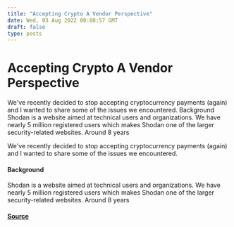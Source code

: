 ```yaml
---
title: "Accepting Crypto A Vendor Perspective"
date: Wed, 03 Aug 2022 00:08:57 GMT
draft: false
type: posts
---
```

# Accepting Crypto A Vendor Perspective





We've recently decided to stop accepting cryptocurrency payments (again) and I wanted to share some of the issues we encountered. Background Shodan is a website aimed at technical users and organizations. We have nearly 5 million registered users which makes Shodan one of the larger security-related websites. Around 8 years

We've recently decided to stop accepting cryptocurrency payments (again) and I wanted to share some of the issues we encountered.

#### Background

Shodan is a website aimed at technical users and organizations. We have nearly 5 million registered users which makes Shodan one of the larger security-related websites. Around 8 years

#### [Source](https://blog.shodan.io/accepting-crypto-a-vendor-perspective/)

